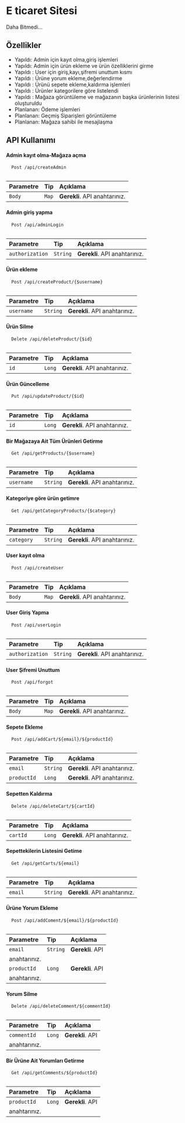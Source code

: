 
# E ticaret Sitesi

Daha Bitmedi...



## Özellikler

- Yapıldı: Admin için kayıt olma,giriş işlemleri
- Yapıldı: Admin için ürün ekleme ve ürün özelliklerini  girme
- Yapıldı : User için giriş,kayı,şifremi unuttum kısmı
- Yapıldı : Ürüne yorum ekleme,değerlendirme
- Yapıldı : Ürünü sepete ekleme,kaldırma işlemleri
- Yapıldı : Ürünler kategorilere göre listelendi
- Yapıldı : Mağaza görüntüleme ve mağazanın başka ürünlerinin listesi oluşturuldu
- Planlanan: Ödeme işlemleri
- Planlanan: Geçmiş Siparişleri görüntüleme
- Planlanan: Mağaza sahibi ile mesajlaşma

  
## API Kullanımı

#### Admin kayıt olma-Mağaza açma

```http
  Post /api/createAdmin
  
```
| Parametre | Tip     | Açıklama                |
| :-------- | :------- | :------------------------- |
| `Body` | `Map` | **Gerekli**. API anahtarınız. |

#### Admin giriş yapma
```http
  Post /api/adminLogin
  
```
| Parametre | Tip     | Açıklama                |
| :-------- | :------- | :------------------------- |
| `authorization` | `String` | **Gerekli**. API anahtarınız. |

#### Ürün ekleme
```http
  Post /api/createProduct/{$username}
  
```
| Parametre | Tip     | Açıklama                |
| :-------- | :------- | :------------------------- |
| `username` | `String` | **Gerekli**. API anahtarınız. |

#### Ürün Silme
```http
  Delete /api/deleteProduct/{$id}
  
```
| Parametre | Tip     | Açıklama                |
| :-------- | :------- | :------------------------- |
| `id` | `Long` | **Gerekli**. API anahtarınız. |

#### Ürün Güncelleme
```http
  Put /api/updateProduct/{$id}
  
```
| Parametre | Tip     | Açıklama                |
| :-------- | :------- | :------------------------- |
| `id` | `Long` | **Gerekli**. API anahtarınız. |


#### Bir Mağazaya Ait Tüm Ürünleri Getirme
```http
  Get /api/getProducts/{$username}
  
```
| Parametre | Tip     | Açıklama                |
| :-------- | :------- | :------------------------- |
| `username` | `String` | **Gerekli**. API anahtarınız. |

#### Kategoriye göre ürün getimre
```http
  Get /api/getCategoryProducts/{$category}
  
```
| Parametre | Tip     | Açıklama                |
| :-------- | :------- | :------------------------- |
| `category` | `String` | **Gerekli**. API anahtarınız. |

#### User kayıt olma

```http
  Post /api/createUser
  
```
| Parametre | Tip     | Açıklama                |
| :-------- | :------- | :------------------------- |
| `Body` | `Map` | **Gerekli**. API anahtarınız. |

#### User Giriş Yapma
```http
  Post /api/userLogin
  
```
| Parametre | Tip     | Açıklama                |
| :-------- | :------- | :------------------------- |
| `authorization` | `String` | **Gerekli**. API anahtarınız. |

#### User Şifremi Unuttum
```http
  Post /api/forgot
  
```
| Parametre | Tip     | Açıklama                |
| :-------- | :------- | :------------------------- |
| `Body` | `Map` | **Gerekli**. API anahtarınız. |

#### Sepete Ekleme
```http
  Post /api/addCart/${email}/${productId}
  
```
| Parametre | Tip     | Açıklama                |
| :-------- | :------- | :------------------------- |
| `email` | `String` | **Gerekli**. API anahtarınız. |
| `productId` | `Long` | **Gerekli**. API anahtarınız. |

#### Sepetten Kaldırma
```http
  Delete /api/deleteCart/${cartId}
  
```
| Parametre | Tip     | Açıklama                |
| :-------- | :------- | :------------------------- |
| `cartId` | `Long` | **Gerekli**. API anahtarınız. |

#### Sepettekilerin Listesini Getime
```http
  Get /api/getCarts/${email}
  
```
| Parametre | Tip     | Açıklama                |
| :-------- | :------- | :------------------------- |
| `email` | `String` | **Gerekli**. API anahtarınız. |

#### Ürüne Yorum Ekleme
```http
  Post /api/addComent/${email}/${productId}
  
```
| Parametre | Tip     | Açıklama                |
| :-------- | :------- | :------------------------- |
| `email` | `String` | **Gerekli**. API 
anahtarınız. |
| `productId` | `Long` | **Gerekli**. API 
anahtarınız. |

#### Yorum Silme
```http
  Delete /api/deleteComment/${commentId}
  
```
| Parametre | Tip     | Açıklama                |
| :-------- | :------- | :------------------------- |
| `commentId` | `Long` | **Gerekli**. API 
anahtarınız. |

#### Bir Ürüne Ait Yorumları Getirme
```http
  Get /api/getComments/${productId}
  
```
| Parametre | Tip     | Açıklama                |
| :-------- | :------- | :------------------------- |
| `productId` | `Long` | **Gerekli**. API 
anahtarınız. |













  


  
